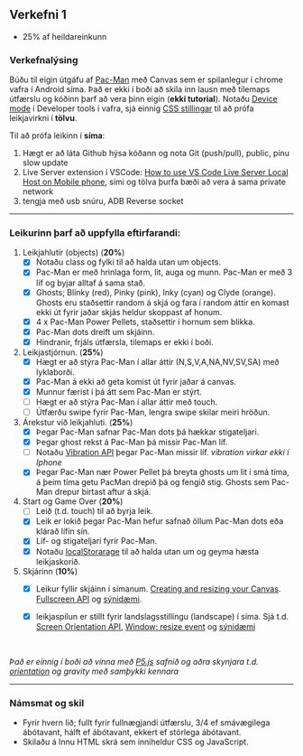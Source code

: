 ## Verkefni 1
- 25% af heildareinkunn

### Verkefnalýsing
Búðu til eigin útgáfu af [Pac-Man](https://en.wikipedia.org/wiki/Pac-Man) með Canvas sem er spilanlegur í chrome vafra í Android síma. Það er ekki í boði að skila inn lausn með tilemaps útfærslu og kóðinn þarf að vera þinn eigin (**ekki tutorial**). Notaðu [Device mode](https://developer.chrome.com/docs/devtools/device-mode/#type) í Developer tools í vafra, sjá einnig [CSS stillingar](https://youtu.be/D74Z_0I0CUk?t=286) til að prófa leikjavirkni í **tölvu**.<br>

Til að prófa leikinn í **síma**:
1. Hægt er að láta Github hýsa kóðann og nota Git (push/pull), public, pínu slow update   
1. Live Server extension í VSCode: [How to use VS Code Live Server Local Host on Mobile phone](https://medium.com/@pavankapoor31/how-to-use-vs-code-live-server-local-host-on-mobile-phone-8b38a62117d2), sími og tölva þurfa bæði að vera á sama private network
1. tengja með usb snúru, ADB Reverse socket  

---

### Leikurinn þarf að uppfylla eftirfarandi:

1. Leikjahlutir (objects) (**20%**)
   - [x] Notaðu class og fylki til að halda utan um objects.
   - [x] Pac-Man er með hrinlaga form, lit, auga og munn. Pac-Man er með 3 líf og byjar alltaf á sama stað. 
   - [x] Ghosts;  Blinky (red), Pinky (pink), Inky (cyan) og Clyde (orange). Ghosts eru staðsettir random á skjá og fara í random áttir en komast ekki út fyrir jaðar skjás heldur skoppast af honum. 
   - [x] 4 x Pac-Man Power Pellets, staðsettir í hornum sem blikka. 
   - [x] Pac-Man dots dreift um skjáinn. 
   - [x] Hindranir, frjáls útfærsla, tilemaps er ekki í boði.
1. Leikjastjórnun. (**25%**)
   - [x] Hægt er að stýra Pac-Man í allar áttir (N,S,V,A,NA,NV,SV,SA) með lyklaborði. 
   - [x] Pac-Man á ekki að geta komist út fyrir jaðar á canvas. 
   - [x] Munnur færist í þá átt sem Pac-Man er stýrt. 
   - [ ] Hægt er að stýra Pac-Man í allar áttir með touch. 
   - [ ] Útfærðu swipe fyrir Pac-Man, lengra swipe skilar meiri hröðun. 
1. Árekstur við leikjahluti. (**25%**)
   - [x] Þegar Pac-Man safnar Pac-Man dots þá hækkar stigateljari.
   - [x] Þegar ghost rekst á Pac-Man þá missir Pac-Man líf.
   - [ ] Notaðu [Vibration API](https://developer.mozilla.org/en-US/docs/Web/API/Vibration_API) þegar Pac-Man missir líf. _vibration virkar ekki í Iphone_
   - [x] Þegar Pac-Man nær Power Pellet þá breyta ghosts um lit í smá tíma, á þeim tíma getu PacMan drepið þá og fengið stig. Ghosts sem Pac-Man drepur birtast aftur á skjá.
1. Start og Game Over (**20%**)
   - [ ] Leið (t.d. touch) til að byrja leik. 
   - [x] Leik er lokið þegar Pac-Man hefur safnað öllum Pac-Man dots eða klárað lífin sín.  
   - [x] Líf- og stigateljari fyrir Pac-Man. 
   - [x] Notaðu [localStorarage](https://developer.mozilla.org/en-US/docs/Web/API/Web_Storage_API) til að halda utan um og geyma hæsta leikjaskorið.
1. Skjárinn (**10%**)
   - [x] Leikur fyllir skjáinn í símanum. [Creating and resizing your Canvas](https://youtu.be/EO6OkltgudE?list=PLpPnRKq7eNW3We9VdCfx9fprhqXHwTPXL&t=166). [Fullscreen API](https://developer.mozilla.org/en-US/docs/Web/API/Fullscreen_API) og [sýnidæmi](https://youtu.be/D74Z_0I0CUk?t=786). 
   - [x] leikjaspilun er stillt fyrir landslagsstillingu (landscape) í síma. Sjá t.d. [Screen Orientation API](https://developer.mozilla.org/en-US/docs/Web/API/Screen_Orientation_API),  [Window: resize event](https://developer.mozilla.org/en-US/docs/Web/API/Window/resize_event) og [sýnidæmi](https://youtu.be/vxljFhP2krI?list=PLpPnRKq7eNW3We9VdCfx9fprhqXHwTPXL&t=1272)

 
 <br>
 
_Það er einnig í boði að vinna með [P5.js](https://p5js.org/) safnið og aðra skynjara t.d. [orientation](https://marmelab.com/blog/2020/02/05/getting-the-ball-rolling-with-devicemotion.html) og gravity með samþykki kennara_

---

### Námsmat og skil	

* Fyrir hvern lið; fullt fyrir fullnægjandi útfærslu, 3/4 ef smávægilega ábótavant, hálft ef ábótavant, ekkert ef stórlega ábótavant.
* Skilaðu á Innu HTML skrá sem inniheldur CSS og JavaScript.

 

